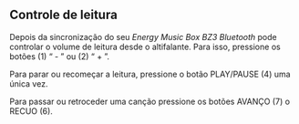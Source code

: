 ## Controle de leitura

Depois da sincronização do seu *Energy Music Box BZ3 Bluetooth* pode controlar o volume de leitura desde o altifalante. Para isso, pressione os botões (1) “ - ” ou (2) “ + ”.

Para parar ou recomeçar a leitura, pressione o botão PLAY/PAUSE (4) uma única vez.

Para passar ou retroceder uma canção pressione os botões AVANÇO (7) o RECUO (6).
